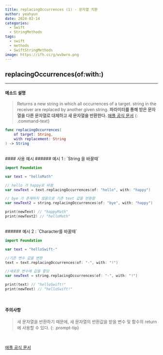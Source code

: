 ```yaml
---
title: replacingOccurrences (1) - 문자열 치환
author: yeahyun
date: 2024-02-14
categories:
  - Swift
  - StringMethods
tags:
  - swift
  - methods
  - SwiftStringMethods
image: https://ifh.cc/g/wvbwro.png
---
```

## replacingOccurrences(of:with:) 

---
#### 메소드 설명

>Returns a new string in which all occurrences of a target. string in the receiver are replaced by another given string.
>**파라미터를 통해 받은 문자열을 다른 문자열로 대체하고 새 문자열을 반환한다.**
>[애플 공식 문서](https://developer.apple.com/documentation/foundation/nsstring/1412937-replacingoccurrences)
{: .command-text}


```swift
func replacingOccurrences(
    of target: String,
    with replacement: String
) -> String
```


<BR>
#### 사용 예시
###### 예시 1 : `String 을 바꿀때`

```swift
import Foundation 

var text = "helloMath"

// hello 가 happy로 바뀜
var newText = text.replacingOccurrences(of: "hello", with: "happy")

// bye 가 존재하지 않음으로 기존 text 값을 반환함
var newText2 = string.replacingOccurrences(of: "bye", with: "happy")

print(newText) // "happyMath"
print(newText2) // "helloMath"
```
<br>
###### 예시 2 : `Character를 바꿀때`

```swift
import Foundation 

var text = "helloSwift-"

//기존 변수 값을 변환
text = text.replacingOccurrences(of: "-", with: "!")

//새로운 변수에 값을 할당
var newText = string.replacingOccurrences(of: "-", with: "!")

print(text) // "helloSwift!"
print(newText) // "helloSwift!"
```
<br>

#### 주의사항

> 새 문자열을 반환하기 때문에, 새 문자열의 반환값을 받을 변수 및 함수의 return 에 사용할 수 있다. 
{: .prompt-tip}

<br>

[애플 공식 문서](https://developer.apple.com/documentation/foundation/nsstring/1412937-replacingoccurrences)